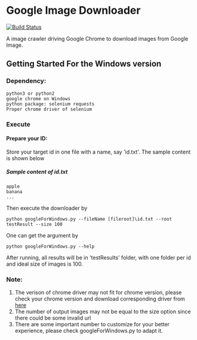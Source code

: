 Google Image Downloader
===========================
[![Build Status](https://travis-ci.org/whcacademy/imageDownloader.svg?branch=master)](https://travis-ci.org/whcacademy/imageDownloader)

A image crawler driving Google Chrome to download images from Google Image.


## Getting Started For the Windows version

### Dependency:
    python3 or python2
    google chrome on Windows
    python package: selenium requests
    Proper chrome driver of selenium

### Execute
#### Prepare your ID:
Store your target id in one file with a name, say 'id.txt'. The sample content is shown below

##### Sample content of id.txt
    apple
    banana
    ...

Then execute the downloader by
```
python googleForWindows.py --fileName [fileroot]\id.txt --root testResult --size 100
```

One can get the argument by
```
python googleForWindows.py --help
```

After running, all results will be in 'testResults' folder, with one folder per id and ideal size of images is 100.

### Note:
1. The verison of chrome driver may not fit for chrome version, please check your chrome version and download corresponding driver from [here](https://sites.google.com/a/chromium.org/chromedriver/downloads)
2. The number of output images may not be equal to the size option since there could be some invalid url
3. There are some important number to customize for your better experience, please check googleForWindows.py to adapt it.